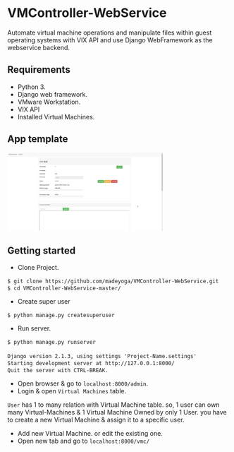 # VMController-WebService
Automate virtual machine operations and manipulate files within guest operating systems with VIX API and use Django WebFramework as the webservice backend.

## Requirements
- Python 3.
- Django web framework.
- VMware Workstation.
- VIX API
- Installed Virtual Machines.

## App template
<img style="width: 70%; height: 70%" src="https://raw.githubusercontent.com/madeyoga/VMController-WebService/master/Output/chrome_2020-08-12_12-49-57.png">

## Getting started
- Clone Project.
```
$ git clone https://github.com/madeyoga/VMController-WebService.git
$ cd VMController-WebService-master/
```
- Create super user
```
$ python manage.py createsuperuser
```
- Run server.
```
$ python manage.py runserver

Django version 2.1.3, using settings 'Project-Name.settings'
Starting development server at http://127.0.0.1:8000/
Quit the server with CTRL-BREAK.
```
- Open browser & go to `localhost:8000/admin`. 
- Login & open `Virtual Machines` table.

`User` has 1 to many relation with Virtual Machine table. so, 1 user can own many Virtual-Machines & 1 Virtual Machine Owned by only 1 User.
you have to create a new Virtual Machine & assign it to a specific user.

- Add new Virtual Machine. or edit the existing one.
- Open new tab and go to `localhost:8000/vmc/`
